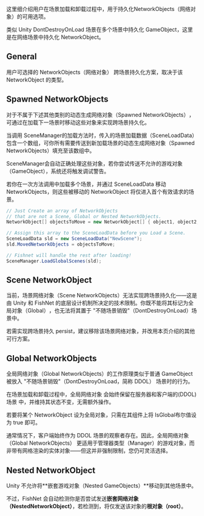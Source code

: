 这里细介绍用户在场景加载和卸载过程中，用于持久化 ​NetworkObjects（网络对象）​​的可用选项。

类似 Unity DontDestroyOnLoad 场景在多个场景中持久化 GameObject，这里是在网络场景中持久化 NetworkObject。

## General

用户可选择的 ​NetworkObjects（网络对象）​​ 跨场景持久化方案，取决于该 NetworkObject 的类型。

## Spawned NetworkObjects

对于不属于下述其他类别的动态生成网络对象（Spawned NetworkObjects）​，可通过在加载下一场景时移动这些对象来实现跨场景持久化。

当调用 SceneManager ​的加载方法时，传入的场景加载数据（SceneLoadData）​包含一个数组，可你所有需要传送到新加载场景的动态生成网络对象（Spawned NetworkObjects）​填充至该数组中。

SceneManager ​会自动正确处理这些对象，若你尝试传送不允许的游戏对象（GameObject），系统还将触发调试警告。

若你在一次方法调用中加载多个场景，并通过 ​SceneLoadData​ 移动 NetworkObjects，则这些被移动的 NetworkObject 将仅进入首个有效请求的场景。

```C#
// Just Create an array of NetworkObjects 
// that are not a Scene, Global or Nested NetworkObjects.
NetworkObject[] objectsToMove = new NetworkObject[] { object1, object2, object3 }

// Assign this array to the SceneLoadData before you Load a Scene.
SceneLoadData sld = new SceneLoadData("NewScene");
sld.MovedNetworkObjects = objectsToMove;

// Fishnet will handle the rest after loading!
SceneManager.LoadGlobalScenes(sld);
```

## Scene NetworkObject

当前，​场景网络对象（Scene NetworkObjects）​​无法实现跨场景持久化——这是由 Unity 和 FishNet 的底层设计机制所决定的技术限制。你既不能将其标记为 ​全局对象（Global）​，也无法将其置于 ​​"不随场景销毁"（DontDestroyOnLoad）​​ 场景中。

若需实现跨场景持久 persist，建议移除该场景网络对象，并改用本页介绍的其他可行方案。

## Global NetworkObjects

全局网络对象（Global NetworkObjects）​的工作原理类似于普通 ​GameObject​ 被放入 ​​"不随场景销毁"（DontDestroyOnLoad，简称 DDOL）​​ 场景时的行为。

在场景加载和卸载过程中，​全局网络对象​ 会始终保留在服务器和客户端的 ​​(DDOL) 场景​ 中，并维持其状态不变，​无需额外操作。

若要将某个 ​NetworkObject​ 设为全局对象，只需在其组件上将 ​IsGlobal​ 布尔值设为 ​true​ 即可。

通常情况下，客户端始终作为 ​DDOL 场景​ 的观察者存在。因此，​全局网络对象（Global NetworkObjects）​​ 更适用于 ​管理器类型（Manager）​​ 的游戏对象，而非带有网格渲染的实体对象——但这并非强制限制，您仍可灵活选择。

## Nested NetworkObject

Unity 不允许将**嵌套游戏对象（Nested GameObjects）**移动到其他场景中。

不过，FishNet 会自动检测你是否尝试发送**嵌套网络对象（NestedNetworkObject）**，若检测到，将仅发送该对象的**根对象（root）**。
